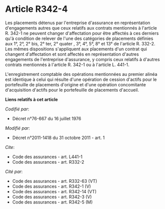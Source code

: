 # Article R342-4

Les placements détenus par l'entreprise d'assurance en représentation d'engagements autres que ceux relatifs aux contrats
mentionnés à l'article R. 342-1 ne peuvent changer d'affectation pour être affectés à ces derniers qu'à condition de relever
de l'une des catégories de placements définies aux 1°,         2°, 2° bis, 2° ter, 2° quater , 3°, 4°, 5°, 8° et 13° de
l'article R. 332-2. Les mêmes dispositions s'appliquent aux placements d'un contrat qui changent d'affectation et sont
affectés en représentation d'autres engagements de l'entreprise d'assurance, y compris ceux relatifs à d'autres contrats
mentionnés à l'article R. 342-1 ou à l'article L. 441-1. 

L'enregistrement comptable des opérations mentionnées au premier alinéa est identique à celui qui résulte d'une opération de
cession d'actifs pour le portefeuille de placements d'origine et d'une opération concomitante d'acquisition d'actifs pour le
portefeuille de placements d'accueil.

**Liens relatifs à cet article**

_Codifié par_:

  - Décret n°76-667 du 16 juillet 1976

_Modifié par_:

  - Décret n°2011-1418 du 31 octobre 2011 - art. 1

_Cite_:

  - Code des assurances - art. L441-1
  - Code des assurances - art. R332-2

_Cité par_:

  - Code des assurances - art. R332-63 (VT)
  - Code des assurances - art. R342-1 (V)
  - Code des assurances - art. R342-14 (VT)
  - Code des assurances - art. R342-3 (V)
  - Code des assurances - art. R342-5 (M)
